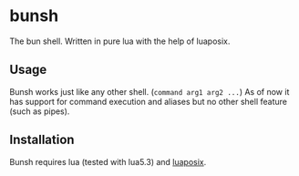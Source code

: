 # bunsh
The bun shell. Written in pure lua with the help of luaposix.

## Usage
Bunsh works just like any other shell. (`command arg1 arg2 ...`) As of now it has support for command execution and aliases but no other shell feature (such as pipes).

## Installation
Bunsh requires lua (tested with lua5.3) and [luaposix](https://github.com/luaposix/luaposix).
